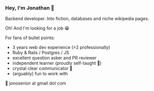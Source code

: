 ### Hey, I'm Jonathan :wave:

Backend developer. Into fiction, databases and niche wikipedia pages.

Oh! And I'm looking for a job :grin:

For fans of bullet points:
- 3 years web dev experience (>2 professionally)
- Ruby & Rails / Postgres / JS
- excellent question asker and PR reviewer
- independent learner (proudly self-taught :muscle:)
- crystal clear communicator :gem:
- (arguably) fun to work with

:email:  jonosenior at gmail dot com

<!--
**jnsya/jnsya** is a ✨ _special_ ✨ repository because its `README.md` (this file) appears on your GitHub profile.

Here are some ideas to get you started:

- 🔭 I’m currently working on ...
- 🌱 I’m currently learning ...
- 👯 I’m looking to collaborate on ...
- 🤔 I’m looking for help with ...
- 💬 Ask me about ...
- 📫 How to reach me: ...
- 😄 Pronouns: ...
- ⚡ Fun fact: ...
-->
